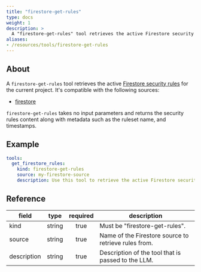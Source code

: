 ```yaml
---
title: "firestore-get-rules"
type: docs
weight: 1
description: > 
  A "firestore-get-rules" tool retrieves the active Firestore security rules for the current project.
aliases:
- /resources/tools/firestore-get-rules
---
```


## About

A `firestore-get-rules` tool retrieves the active [Firestore security
rules](https://firebase.google.com/docs/firestore/security/get-started) for the
current project.
It's compatible with the following sources:

- [firestore](../sources/firestore.md)

`firestore-get-rules` takes no input parameters and returns the security rules
content along with metadata such as the ruleset name, and timestamps.

## Example

```yaml
tools:
  get_firestore_rules:
    kind: firestore-get-rules
    source: my-firestore-source
    description: Use this tool to retrieve the active Firestore security rules.
```

## Reference

| **field**   |    **type**   | **required** | **description**                                       |
|-------------|:-------------:|:------------:|-------------------------------------------------------|
| kind        |     string    |     true     | Must be "firestore-get-rules".                        |
| source      |     string    |     true     | Name of the Firestore source to retrieve rules from.  |
| description |     string    |     true     | Description of the tool that is passed to the LLM.    |
